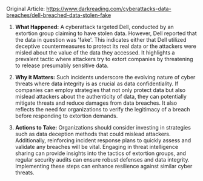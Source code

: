 Original Article: https://www.darkreading.com/cyberattacks-data-breaches/dell-breached-data-stolen-fake

1) **What Happened:** A cyberattack targeted Dell, conducted by an extortion group claiming to have stolen data. However, Dell reported that the data in question was 'fake'. This indicates either that Dell utilized deceptive countermeasures to protect its real data or the attackers were misled about the value of the data they accessed. It highlights a prevalent tactic where attackers try to extort companies by threatening to release presumably sensitive data.

2) **Why it Matters:** Such incidents underscore the evolving nature of cyber threats where data integrity is as crucial as data confidentiality. If companies can employ strategies that not only protect data but also mislead attackers about the authenticity of data, they can potentially mitigate threats and reduce damages from data breaches. It also reflects the need for organizations to verify the legitimacy of a breach before responding to extortion demands.

3) **Actions to Take:** Organizations should consider investing in strategies such as data deception methods that could mislead attackers. Additionally, reinforcing incident response plans to quickly assess and validate any breaches will be vital. Engaging in threat intelligence sharing can provide insights into the tactics of extortion groups, and regular security audits can ensure robust defenses and data integrity. Implementing these steps can enhance resilience against similar cyber threats.